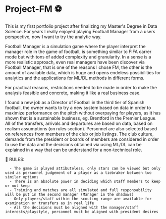 # Project-FM ⚽
This is my first portfolio project after finalizing my Master's Degree in Data Science. For years I really enjoyed playing Football Manager from a users perspective, now I want to try the analytic way.

Football Manager is a simulation game where the player interpret the manager role in the game of football, is something similar to FIFA carrer mode but with tons of added complexity and granularity. In a sense is a more realistic approach, even real managers have been discover via Football Manager, that is one of the reasons I chose FM, the other is the amount of available data, which is huge and opens endeless possibilities for analytics and the applications for ML/DL methods in different forms. 

For practical reasons, restrictions needed to be made in order to make the analysis feasible and concrete, making it like a real business case.

I found a new job as a Director of Football in the third tier of Spanish football, the owner wants to try a new system based on data in order to maximize performance on the pitch without overpaying for players, as it has shown that is a sustainable business, eg. Brentford in the Premier League. All of the transfers, arrivals and departures are based on data, based on realism assumptions (on rules section). Personnel are also selected based on references from members of the club or job listings. The club culture, demands from the president or boards of members are considered in order to use the data and the decisions obtained via using ML/DL can be explained in a way that can be understand for a non-technical role.

📜 RULES:

      - The game is played attibuteless, only stars can be viewed but only used as personnel judgement of a player as a tiebraker between two similar options
      - There is an absolute power in deciding which staff members to keep or not keep
      - Training and matches are all simulated and full responsability will be put in the second manager (Manager in the shadows)
      - Only players/staff within the scouting range are available for examination or transfers as in real life
      - All the decisions must be aligned with the manager/staff interests/playstyle, personnel must be aligned with president desires
      
    


